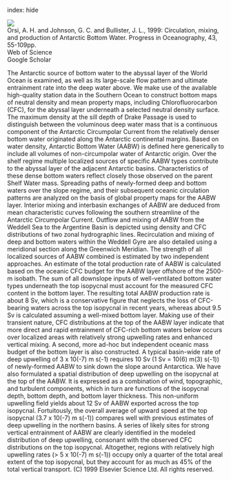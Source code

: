 index: hide

<div class="Citation">
    <div class="Citation-thumb CitationThumb-linked"  data-href="http://cel.webofknowledge.com/InboundService.do?customersID=atyponcel&smartRedirect=yes&mode=FullRecord&IsProductCode=Yes&product=CEL&Init=Yes&Func=Frame&action=retrieve&SrcApp=literatum&SrcAuth=atyponcel&SID=7CNc3cIRaBKjGbSujFM&UT=WOS:000081126800002">
      <img src="https://static.claimspace.cloud/climate-study-static/refs/thumbs/3/Orsi_et_al_1999-thumb.png" />
    </div>

  <div class="Citation-body">
    <div class="Citation-text">Orsi, A. H. and Johnson, G. C. and Bullister, J. L., 1999: Circulation, mixing, and production of Antarctic Bottom Water. <span class="Article-journal">Progress in Oceanography, </span><span class="Article-volume">43, </span>55-109pp.</div>
    <div class="Citation-links">
      <div class="CitationLink" data-href="http://cel.webofknowledge.com/InboundService.do?customersID=atyponcel&smartRedirect=yes&mode=FullRecord&IsProductCode=Yes&product=CEL&Init=Yes&Func=Frame&action=retrieve&SrcApp=literatum&SrcAuth=atyponcel&SID=7CNc3cIRaBKjGbSujFM&UT=WOS:000081126800002">
        <div class="CitationLink-icon CitationLink-Isi"></div>
        <div class="CitationLink-text">Web of Science</div>
      </div>
      <div class="CitationLink" data-href="https://scholar.google.com/scholar?q=Circulation%2C+mixing%2C+and+production+of+Antarctic+Bottom+Water">
        <div class="CitationLink-icon CitationLink-Scholar"></div>
        <div class="CitationLink-text">Google Scholar</div>
      </div>
    </div>
  </div>
</div>

The Antarctic source of bottom water to the abyssal layer of the World Ocean is examined, as well as its large-scale flow pattern and ultimate entrainment rate into the deep water above. We make use of the available high-quality station data in the Southern Ocean to construct bottom maps of neutral density and mean property maps, including Chlorofluorocarbon (CFC), for the abyssal layer underneath a selected neutral density surface. The maximum density at the sill depth of Drake Passage is used to distinguish between the voluminous deep water mass that is a continuous component of the Antarctic Circumpolar Current from the relatively denser bottom water originated along the Antarctic continental margins. Based on water density, Antarctic Bottom Water (AABW) is defined here generically to include all volumes of non-circumpolar water of Antarctic origin. Over the shelf regime multiple localized sources of specific AABW types contribute to the abyssal layer of the adjacent Antarctic basins. Characteristics of these dense bottom waters reflect closely those observed on the parent Shelf Water mass. Spreading paths of newly-formed deep and bottom waters over the slope regime, and their subsequent oceanic circulation patterns are analyzed on the basis of global property maps for the AABW layer. Interior mixing and interbasin exchanges of AABW are deduced from mean characteristic curves following the southern streamline of the Antarctic Circumpolar Current. Outflow and mixing of AABW from the Weddell Sea to the Argentine Basin is depicted using density and CFC distributions of two zonal hydrographic lines. Recirculation and mixing of deep and bottom waters within the Weddell Gyre are also detailed using a meridional section along the Greenwich Meridian. The strength of all localized sources of AABW combined is estimated by two independent approaches. An estimate of the total production rate of AABW is calculated based on the oceanic CFC budget for the AABW layer offshore of the 2500-m isobath. The sum of all downslope inputs of well-ventilated bottom water types underneath the top isopycnal must account for the measured CFC content in the bottom layer. The resulting total AABW production rate is about 8 Sv, which is a conservative figure that neglects the loss of CFC-bearing waters across the top isopycnal in recent years, whereas about 9.5 Sv is calculated assuming a well-mixed bottom layer. Making use of their transient nature, CFC distributions at the top of the AABW layer indicate that more direct and rapid entrainment of CFC-rich bottom waters below occurs over localized areas with relatively strong upwelling rates and enhanced vertical mixing. A second, more ad-hoc but independent oceanic mass budget of the bottom layer is also constructed. A typical basin-wide rate of deep upwelling of 3 x 10(-7) m s(-1) requires 10 Sv (1 Sv = 10(6) m(3) s(-1)) of newly-formed AABW to sink down the slope around Antarctica. We have also formulated a spatial distribution of deep upwelling on the isopycnal at the top of the AABW. It is expressed as a combination of wind, topographic, and turbulent components, which in turn are functions of the isopycnal depth, bottom depth, and bottom layer thickness. This non-uniform upwelling field yields about 12 Sv of AABW exported across the top isopycnal. Fortuitously, the overall average of upward speed at the top isopycnal (3.7 x 10(-7) m s(-1)) compares well with previous estimates of deep upwelling in the northern basins.  A series of likely sites for strong vertical entrainment of AABW are clearly identified in the modeled distribution of deep upwelling, consonant with the observed CFC distributions on the top isopycnal. Altogether, regions with relatively high upwelling rates (> 5 x 10(-7) m s(-1)) occupy only a quarter of the total areal extent of the top isopycnal, but they account for as much as 45% of the total vertical transport. (C) 1999 Elsevier Science Ltd. All rights reserved.

<div class="Citation-copy">

</div>